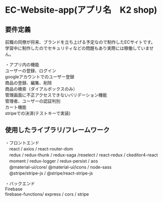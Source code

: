 # EC-Website-app(アプリ名　K2 shop)

## **要件定義**<br/>
前職の同僚が将来、ブランドを立ち上げる予定なので制作したECサイトです。<br/>
学習中に制作したのでセキュリティなどの問題もあり実際には稼働していません。<br/>

・アプリ内の機能<br/>
  ユーザーの登録、ログイン<br/>
  googleアカウントでのユーザー登録<br/>
  商品の登録、編集、削除<br/>
  商品の検索（ダイアルボックスのみ）<br/>
  管理画面に不正アクセスできないバリデーション機能<br/>
  管理者、ユーザーの認証判別<br/>
  カート機能<br/>
  stripeでの決済(テストキーで実装)<br/>
 

## **使用したライブラリ/フレームワーク**<br/>
・フロントエンド<br/>
 　react / axios / react-router-dom<br/>
 　redux / redux-thunk / redux-saga /reselect / react-redux / ckeditor4-react<br/>
 　moment / redux-logger / redux-persist / aos<br/>
 　@material-ui/core/ @material-ui/icons / node-sass<br/>
 　@stripe/stripe-js / @stripe/react-stripe-js<br/>
 
・バックエンド<br/>
  Firebase<br/>
   firebase-functions/ express / cors / stripe<br/>
